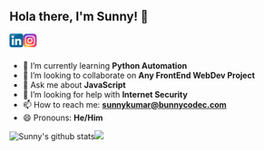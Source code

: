 ## Hola there, I'm Sunny! 👋

<a href="https://linkedin/in/bunnycodec">
  <img align="left" alt="Sunny Kumar | LinkedIn" width="24px" src="./assets/linkedin.png" />
</a>
<a href="https://instagram.com/bit_2_byte">
  <img align="left" alt="Sunny Kumar | Instagram" width="24px" src="./assets/instagram.png" />
</a>
<br />
<br />

<!-- [![Website](https://img.shields.io/website?label=Bunny_Codec&style=for-the-badge&url=https%3A%2F%2FBunnyCodec.com)](https://bunnycodec.com) -->

<!-- - 🔭 I’m currently working on **** -->

- 🌱  I’m currently learning **Python Automation**
- 👯  I’m looking to collaborate on **Any FrontEnd WebDev Project**
- 💬  Ask me about **JavaScript**
- 🤔  I’m looking for help with **Internet Security**
- 📫  How to reach me: **sunnykumar@bunnycodec.com**
- 😄  Pronouns: **He/Him**

<img width="54%" src="https://github-readme-stats.vercel.app/api?username=bunnycodec&show_icons=true&include_all_commits=true&theme=vue-dark&exclude_repo=CWC_2019,Green_Gas" alt="Sunny's github stats" /><img width="45.1%" src="https://github-readme-stats.vercel.app/api/top-langs/?username=bunnycodec&layout=compact&theme=dark&exclude_repo=Green_Gas,Simone_Game" />
